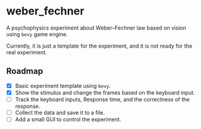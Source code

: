 # weber_fechner

A psychophysics experiment about Weber–Fechner law based on vision using `bevy` game engine.

Currently, it is just a template for the experiment, and it is not ready for the real experiment.

## Roadmap

- [x] Basic experiment template using `bevy`.
- [x] Show the stimulus and change the frames based on the keyboard input.
- [ ] Track the keyboard inputs, Response time, and the correctness of the response.
- [ ] Collect the data and save it to a file.
- [ ] Add a small GUI to control the experiment.